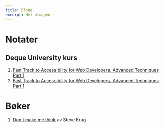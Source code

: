 ```yaml
---
title: Blogg
excerpt: Hei bloggen
---
```

# Notater
## Deque University kurs
1. [Fast Track to Accessibility for Web Developers, Advanced Techniques Part 1](deque/lynkurs-del-1-intro.md)
2. [Fast Track to Accessibility for Web Developers, Advanced Techniques Part 1](deque/lynkurs-del-2-aria.md)
# Bøker
1. [Don't make me think](bøker/dont-make-me-think.md) av Steve Krug